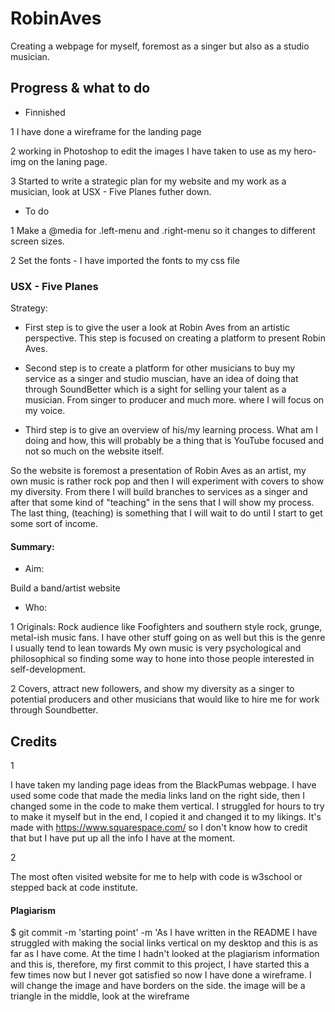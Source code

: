 # RobinAves

Creating a webpage for myself, foremost as a singer but also as a studio musician.

## Progress & what to do 
* Finnished


1 I have done a wireframe for the landing page 

2 working in Photoshop to edit the images I have taken to use as my hero-img on the laning page.

3 Started to write a strategic plan for my website and my work as a musician, look at USX - Five Planes futher down.

* To do


1 Make a @media for .left-menu and .right-menu so it changes to different screen sizes.

2 Set the fonts - I have imported the fonts to my css file

### USX - Five Planes
Strategy:
* First step is to give the user a look at Robin Aves from an artistic perspective. This step is focused on creating a platform to present Robin Aves.

* Second step is to create a platform for other musicians to buy my service as a singer and studio muscian, have an idea of doing that through SoundBetter which is a sight for selling your talent as a musician. From singer to producer and much more. where I will focus on my voice. 

* Third step is to give an overview of his/my learning process. What am I doing and how, this will probably be a thing that is YouTube focused and not so much on the website itself.


So the website is foremost a presentation of Robin Aves as an artist, my own music is rather rock pop and then I will experiment with covers to show my diversity. From there I will build branches to services as a singer and after that some kind of "teaching" in the sens that I will show my process. The last thing, (teaching) is something that I will wait to do until I start to get some sort of income.

#### Summary:
* Aim:


Build a band/artist website

* Who:

1 Originals: Rock audience like Foofighters and southern style rock, grunge, metal-ish music fans. I have other stuff going on as well but this is the genre I usually tend to lean towards
My own music is very psychological and philosophical so finding some way to hone into those people interested in self-development.

2 Covers, attract new followers, and show my diversity as a singer to potential producers and other musicians that would like to hire me for work through Soundbetter.

## Credits
1 

I have taken my landing page ideas from the BlackPumas webpage.
I have used some code that made the media links land on the right side, then I changed some in the code to make them vertical.
I struggled for hours to try to make it myself but in the end, I copied it and changed it to my likings.
It's made with https://www.squarespace.com/ so I don't know how to credit that but I have put up all the info I have at the moment.

2

The most often visited website for me to help with code is w3school or stepped back at code institute.
#### Plagiarism

$ git commit -m 'starting point' -m 'As I have written in the README I have struggled with making the social links vertical on my desktop and this is as far as I have come. At the time I hadn't looked at the plagiarism information and this is, therefore, my first commit to this project, I have started this a few times now but I never got satisfied so now I have done a wireframe. I will change the image and have borders on the side. the image will be a triangle in the middle, look at the wireframe

